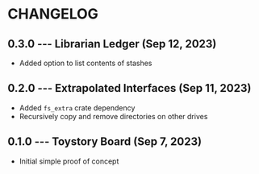 # CHANGELOG

## 0.3.0 --- Librarian Ledger (Sep 12, 2023)

- Added option to list contents of stashes

## 0.2.0 --- Extrapolated Interfaces (Sep 11, 2023)

- Added `fs_extra` crate dependency
- Recursively copy and remove directories on other drives

## 0.1.0 --- Toystory Board (Sep 7, 2023)

- Initial simple proof of concept
